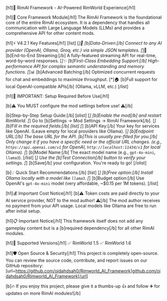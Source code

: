 [h1]🤖 RimAI Framework - AI-Powered RimWorld Experience[/h1]

[h1]🔧 Core Framework Module[/h1]
The RimAI Framework is the foundational core of the entire RimAI ecosystem. It is a dependency that handles all communication with Large Language Models (LLMs) and provides a comprehensive API for other content mods.

[h1]⚡ V4.2.1 Key Features[/h1]
[list]
[*]🔌 [b]Data-Driven:[/b] Connect to any AI provider (OpenAI, Ollama, Groq, etc.) via simple JSON templates.
[*]🔄 [b]End-to-End Streaming:[/b] A fully-featured streaming API for real-time, word-by-word responses.
[*]✨ [b]First-Class Embedding Support:[/b] High-performance API for complex semantic understanding and memory functions.
[*]📊 [b]Advanced Batching:[/b] Optimized concurrent requests for chat and embeddings to maximize throughput.
[*]🏠 [b]Full support for local OpenAI-compatible APIs[/b] (Ollama, vLLM, etc.)
[/list]

[h1]🔑 IMPORTANT: Setup Required Before Use[/h1]

[b]⚠️ You MUST configure the mod settings before use! ⚠️[/b]

[b]Step-by-Step Setup Guide:[/b]
[olist]
[*] [b]Enable the mod[/b] and restart RimWorld.
[*] Go to [b]Settings → Mod Settings → RimAI Framework[/b].
[*] [b]Fill in the required fields:[/b]
    [list]
    [*] [b]API Key:[/b] Your key for services like OpenAI. (Leave empty for local providers like Ollama).
    [*] [b]Endpoint URL:[/b] The base URL for the API. [b]This is usually pre-filled for you.[/b] Only change it if you have a specific need or the official URL changes. (e.g., `https://api.openai.com/v1` for OpenAI, `http://localhost:11434/v1` for local Ollama).
    [*] [b]Model Name:[/b] The exact model name (e.g., `gpt-4o-mini`, `llama3`).
    [/list]
[*] Use the [b]Test Connection[/b] button to verify your settings.
[*] [b]Save[/b] your configuration. You're ready to go!
[/olist]

[b]💡 Quick Start Recommendations:[/b]
[list]
[*] [b]Free option:[/b] Install Ollama locally with a model like `llama3`.
[*] [b]Budget option:[/b] Use OpenAI's `gpt-4o-mini` model (very affordable, ~$0.15 per 1M tokens).
[/list]

[h1]💰 Important Cost Notice[/h1]
[b]⚠️ Token costs are paid directly to your AI service provider, NOT to the mod author! ⚠️[/b] The mod author receives no payment from your API usage. Local models like Ollama are free to run after initial setup.

[h1]📋 Important Notice[/h1]
This framework itself does not add any gameplay content but is a [b]required dependency[/b] for all other RimAI modules.

[h1]🎯 Supported Versions[/h1]
✅ RimWorld 1.5
✅ RimWorld 1.6

[h1]🛡️ Open Source & Security[/h1]
This project is completely open-source. You can review the source code, contribute, and report issues on our GitHub repository: [url=https://github.com/oidahdsah0/Rimworld_AI_Framework]github.com/oidahdsah0/Rimworld_AI_Framework[/url]

[b]🔥 If you enjoy this project, please give it a thumbs-up 👍 and follow ➕ for updates on more RimAI modules![/b]

